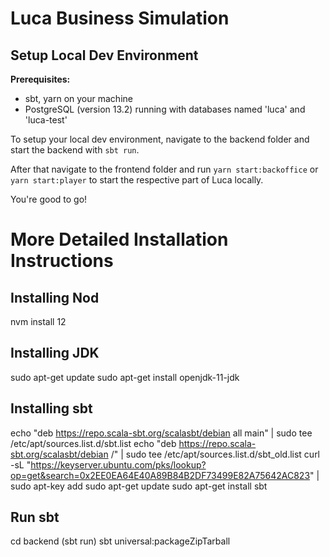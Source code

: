 # Luca Business Simulation

## Setup Local Dev Environment

**Prerequisites:**

- sbt, yarn on your machine
- PostgreSQL (version 13.2) running with databases named 'luca' and 'luca-test'

To setup your local dev environment, navigate to the backend folder and start the backend with `sbt run`.

After that navigate to the frontend folder and run `yarn start:backoffice` or `yarn start:player` to start the
respective part of Luca locally.

You're good to go!

# More Detailed Installation Instructions

## Installing Nod

nvm install 12

## Installing JDK

sudo apt-get update
sudo apt-get install openjdk-11-jdk

## Installing sbt

echo "deb https://repo.scala-sbt.org/scalasbt/debian all main" | sudo tee /etc/apt/sources.list.d/sbt.list
echo "deb https://repo.scala-sbt.org/scalasbt/debian /" | sudo tee /etc/apt/sources.list.d/sbt_old.list
curl -sL "https://keyserver.ubuntu.com/pks/lookup?op=get&search=0x2EE0EA64E40A89B84B2DF73499E82A75642AC823" | sudo apt-key add
sudo apt-get update
sudo apt-get install sbt

## Run sbt

cd backend
(sbt run)
sbt universal:packageZipTarball

